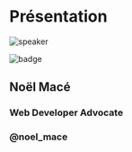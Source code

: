 <!-- .slide: class="speaker-slide" -->

# Présentation

![speaker](./assets/images/noel.jpg)

![badge](./assets/images/avocado-rocks.png)

## Noël Macé

### Web Developer Advocate

### @noel_mace
